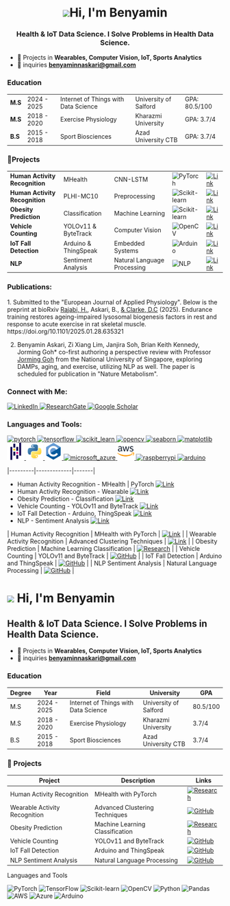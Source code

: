 <link rel="stylesheet" href="https://cdnjs.cloudflare.com/ajax/libs/font-awesome/6.0.0-beta3/css/all.min.css">

<h1 align="center"><img src="https://media.giphy.com/media/hvRJCLFzcasrR4ia7z/giphy.gif" width="35">Hi, I'm Benyamin</h1>
<h3 align="center">Health & IoT Data Science. I Solve Problems in Health Data Science.</h3>

- 💬 Projects in **Wearables, Computer Vision, IoT, Sports Analytics**
- 📧 inquiries **benyaminnaskari@gmail.com**

<h3 align="left">Education</h3>
<table>
  <tr>
    <td><strong>M.S</strong></td>
    <td>2024 - 2025</td>
    <td>Internet of Things with Data Science</td>
    <td>University of Salford</td>
    <td>GPA: 80.5/100</td>
  </tr>
  <tr>
    <td><strong>M.S</strong></td>
    <td>2018 - 2020</td>
    <td>Exercise Physiology</td>
    <td>Kharazmi University</td>
    <td>GPA: 3.7/4</td>
  </tr>
  <tr>
    <td><strong>B.S</strong></td>
    <td>2015 - 2018</td>
    <td>Sport Biosciences</td>
    <td>Azad University CTB</td>
    <td>GPA: 3.7/4</td>
  </tr>
</table>

<h3 align="left">🚀Projects</h3>
<table>
  <tr>
    <td><strong>Human Activity Recognition</strong></td>
    <td>MHealth</td>
    <td>CNN-LSTM</td>
    <td><img src="https://img.shields.io/badge/PyTorch-EE4C2C?style=for-the-badge&logo=pytorch&logoColor=white" height="25" alt="PyTorch"/></td>
    <td><a href="https://github.com/Benyamin-Askari/Clustering">
      <img src="https://img.shields.io/badge/Link-GitHub-green" alt="Link">
    </a></td>
  </tr>
  <tr>
    <td><strong>Human Activity Recognition</strong></td>
    <td>PLHI-MC10</td>
    <td>Preprocessing</td>
    <td><img src="https://img.shields.io/badge/Scikit--learn-F7931E?style=for-the-badge&logo=scikit-learn&logoColor=white" height="25" alt="Scikit-learn"/></td>
    <td><a href="https://github.com/Benyamin-Askari/Clustering">
      <img src="https://img.shields.io/badge/Link-GitHub-green" alt="Link">
    </a></td>
  </tr>
  <tr>
    <td><strong>Obesity Prediction</strong></td>
    <td>Classification</td>
    <td>Machine Learning</td>
    <td><img src="https://img.shields.io/badge/Scikit--learn-F7931E?style=for-the-badge&logo=scikit-learn&logoColor=white" height="25" alt="Scikit-learn"/></td>
    <td><a href="https://www.mdpi.com/1424-8220/22/11/4240">
      <img src="https://img.shields.io/badge/Link-Research-blue" alt="Link">
    </a></td>
  </tr>
  <tr>
    <td><strong>Vehicle Counting</strong></td>
    <td>YOLOv11 & ByteTrack</td>
    <td>Computer Vision</td>
    <td><img src="https://img.shields.io/badge/OpenCV-5C3EE8?style=for-the-badge&logo=opencv&logoColor=white" height="25" alt="OpenCV"/></td>
    <td><a href="https://github.com/Benyamin-Askari/Computer-Vision">
      <img src="https://img.shields.io/badge/Link-GitHub-green" alt="Link">
    </a></td>
  </tr>
  <tr>
    <td><strong>IoT Fall Detection</strong></td>
    <td>Arduino & ThingSpeak</td>
    <td>Embedded Systems</td>
    <td><img src="https://img.shields.io/badge/Arduino-00979D?style=for-the-badge&logo=arduino&logoColor=white" height="25" alt="Arduino"/></td>
    <td><a href="https://github.com/Benyamin-Askari/IoT-Fall-Detection">
      <img src="https://img.shields.io/badge/Link-GitHub-green" alt="Link">
    </a></td>
  </tr>
  <tr>
    <td><strong>NLP</strong></td>
    <td>Sentiment Analysis</td>
    <td>Natural Language Processing</td>
    <td><img src="https://img.shields.io/badge/NLP-4A90E2?style=for-the-badge&logo=tensorflow&logoColor=white" height="25" alt="NLP"/></td>
    <td><a href="https://github.com/Benyamin-Askari/Sentiment-Analysis">
      <img src="https://img.shields.io/badge/Link-GitHub-green" alt="Link">
    </a></td>
  </tr>
</table>


<h3 align="left">Publications:</h3>
1. Submitted to the "European Journal of Applied Physiology". Below is the preprint at bioRxiv <a href="https://scholar.google.com/citations?hl=en&user=GVRRgKYAAAAJ">Rajabi, H.</a>, Askari, B., <a href="https://www.sfu.ca/bpk/about/people/faculty/david-c-clarke.html">& Clarke, D.C</a> (2025). Endurance training restores ageing-impaired lysosomal biogenesis factors in rest and response to acute exercise in rat skeletal muscle. https://doi.org/10.1101/2025.01.28.635321


2. Benyamin Askari, Zi Xiang Lim, Janjira Soh, Brian Keith Kennedy, Jorming Goh* co-first authoring a perspective review with Professor <a href="https://medicine.nus.edu.sg/phys/about-us/academic-staff/research-track/goh-jor-ming/" target="_blank">Jorming Goh</a> from the National University of Singapore, exploring DAMPs, aging, and exercise, utilizing NLP as well. The paper is scheduled for publication in "Nature Metabolism".


<h3 align="left">Connect with Me:</h3>
<p align="left">
    <a href="https://www.linkedin.com/in/benyamin-askari-443424318" target="_blank">
        <img src="https://cdn.jsdelivr.net/npm/simple-icons@v9/icons/linkedin.svg" height="40" width="40" alt="LinkedIn"/>
    </a>
    <a href="https://www.researchgate.net/profile/Benyamin-Askari" target="_blank">
        <img src="https://cdn.jsdelivr.net/npm/simple-icons@v9/icons/researchgate.svg" height="40" width="40" alt="ResearchGate"/>
    </a>
    <a href="https://scholar.google.com/citations?hl=en&user=NJb01oYAAAAJ&view_op=list_works&sortby=pubdate" target="_blank">
        <img src="https://cdn.jsdelivr.net/npm/simple-icons@v9/icons/googlescholar.svg" height="40" width="40" alt="Google Scholar"/>
    </a>
</p>

<h3 align="left">Languages and Tools:</h3>
<p align="left"> 
  <a href="https://pytorch.org/" target="_blank" rel="noreferrer"> 
    <img src="https://www.vectorlogo.zone/logos/pytorch/pytorch-icon.svg" alt="pytorch" width="40" height="40"/> 
  </a> 
  <a href="https://www.tensorflow.org" target="_blank" rel="noreferrer"> 
    <img src="https://www.vectorlogo.zone/logos/tensorflow/tensorflow-icon.svg" alt="tensorflow" width="40" height="40"/> 
  </a> 
  <a href="https://scikit-learn.org/" target="_blank" rel="noreferrer"> 
    <img src="https://upload.wikimedia.org/wikipedia/commons/0/05/Scikit_learn_logo_small.svg" alt="scikit_learn" width="40" height="40"/> 
  </a> 
  <a href="https://opencv.org/" target="_blank" rel="noreferrer"> 
    <img src="https://www.vectorlogo.zone/logos/opencv/opencv-icon.svg" alt="opencv" width="40" height="40"/> 
  </a> 
  <a href="https://seaborn.pydata.org/" target="_blank" rel="noreferrer"> 
    <img src="https://seaborn.pydata.org/_images/logo-mark-lightbg.svg" alt="seaborn" width="40" height="40"/> 
  </a> 
  <a href="https://matplotlib.org/" target="_blank" rel="noreferrer"> 
    <img src="https://upload.wikimedia.org/wikipedia/commons/8/84/Matplotlib_icon.svg" alt="matplotlib" width="40" height="40"/> 
  </a> 
  <a href="https://pandas.pydata.org/" target="_blank" rel="noreferrer"> 
    <img src="https://raw.githubusercontent.com/devicons/devicon/2ae2a900d2f041da66e950e4d48052658d850630/icons/pandas/pandas-original.svg" alt="pandas" width="40" height="40"/> 
  </a> 
  <a href="https://www.python.org" target="_blank" rel="noreferrer"> 
    <img src="https://raw.githubusercontent.com/devicons/devicon/master/icons/python/python-original.svg" alt="python" width="40" height="40"/> 
  </a> 
  <a href="https://www.cprogramming.com/" target="_blank" rel="noreferrer"> 
    <img src="https://raw.githubusercontent.com/devicons/devicon/master/icons/c/c-original.svg" alt="c" width="40" height="40"/> 
  </a> 
  <a href="https://azure.microsoft.com/" target="_blank" rel="noreferrer"> 
    <img src="https://www.vectorlogo.zone/logos/microsoft_azure/microsoft_azure-icon.svg" alt="microsoft_azure" width="40" height="40"/> 
  </a> 
  <a href="https://aws.amazon.com" target="_blank" rel="noreferrer"> 
    <img src="https://raw.githubusercontent.com/devicons/devicon/master/icons/amazonwebservices/amazonwebservices-original-wordmark.svg" alt="aws" width="40" height="40"/> 
  </a> 
  <a href="https://www.raspberrypi.org/" target="_blank" rel="noreferrer"> 
    <img src="https://upload.wikimedia.org/wikipedia/en/c/cb/Raspberry_Pi_Logo.svg" alt="raspberrypi" width="40" height="40"/> 
  </a> 
  <a href="https://www.arduino.cc/" target="_blank" rel="noreferrer"> 
    <img src="https://cdn.worldvectorlogo.com/logos/arduino-1.svg" alt="arduino" width="40" height="40"/> 
  </a> 
</p>













|---------|-------------|-------|
- Human Activity Recognition - MHealth | PyTorch [![Link](https://img.shields.io/badge/Link-Research-blue)](https://www.mdpi.com/1424-8220/22/8/3048)
- Human Activity Recognition - Wearable [![Link](https://img.shields.io/badge/Link-GitHub-green)](https://github.com/Benyamin-Askari/Clustering)
- Obesity Prediction - Classification [![Link](https://img.shields.io/badge/Link-Research-blue)](https://www.mdpi.com/1424-8220/22/11/4240)
- Vehicle Counting - YOLOv11 and ByteTrack [![Link](https://img.shields.io/badge/Link-GitHub-green)](https://github.com/Benyamin-Askari/Computer-Vision)
- IoT Fall Detection - Arduino, ThingSpeak [![Link](https://img.shields.io/badge/Link-GitHub-green)](https://github.com/Benyamin-Askari/IoT-Fall-Detection)
- NLP - Sentiment Analysis [![Link](https://img.shields.io/badge/Link-GitHub-green)](https://github.com/Benyamin-Askari/Sentiment-Analysis)






| Human Activity Recognition | MHealth with PyTorch | [![Link](https://img.shields.io/badge/Link-Research-blue)](https://www.mdpi.com/1424-8220/22/8/3048) |
| Wearable Activity Recognition | Advanced Clustering Techniques | [![Link](https://img.shields.io/badge/Link-GitHub-green)](https://github.com/Benyamin-Askari/Clustering) |
| Obesity Prediction | Machine Learning Classification | [![Research](https://img.shields.io/badge/-Research-blue?style=flat-square&logo=researchgate)](https://www.mdpi.com/1424-8220/22/11/4240) |
| Vehicle Counting | YOLOv11 and ByteTrack | [![GitHub](https://img.shields.io/badge/-GitHub-green?style=flat-square&logo=github)](https://github.com/Benyamin-Askari/Computer-Vision) |
| IoT Fall Detection | Arduino and ThingSpeak | [![GitHub](https://img.shields.io/badge/-GitHub-green?style=flat-square&logo=github)](https://github.com/Benyamin-Askari/IoT-Fall-Detection) |
| NLP Sentiment Analysis | Natural Language Processing | [![GitHub](https://img.shields.io/badge/-GitHub-green?style=flat-square&logo=github)](https://github.com/Benyamin-Askari/Sentiment-Analysis) |











# <img src="https://media.giphy.com/media/hvRJCLFzcasrR4ia7z/giphy.gif" width="35"> Hi, I'm Benyamin
## Health & IoT Data Science. I Solve Problems in Health Data Science.

- 💬 Projects in **Wearables, Computer Vision, IoT, Sports Analytics**
- 📧 inquiries **benyaminnaskari@gmail.com**

### Education
| Degree | Year | Field | University | GPA |
|--------|------|-------|------------|-----|
| M.S | 2024 - 2025 | Internet of Things with Data Science | University of Salford | 80.5/100 |
| M.S | 2018 - 2020 | Exercise Physiology | Kharazmi University | 3.7/4 |
| B.S | 2015 - 2018 | Sport Biosciences | Azad University CTB | 3.7/4 |

### 🚀 Projects
| Project | Description | Links |
|---------|-------------|-------|
| Human Activity Recognition | MHealth with PyTorch | [![Research](https://img.shields.io/badge/-Research-blue?style=flat-square&logo=researchgate)](https://www.mdpi.com/1424-8220/22/8/3048) |
| Wearable Activity Recognition | Advanced Clustering Techniques | [![GitHub](https://img.shields.io/badge/-GitHub-green?style=flat-square&logo=github)](https://github.com/Benyamin-Askari/Clustering) |
| Obesity Prediction | Machine Learning Classification | [![Research](https://img.shields.io/badge/-Research-blue?style=flat-square&logo=researchgate)](https://www.mdpi.com/1424-8220/22/11/4240) |
| Vehicle Counting | YOLOv11 and ByteTrack | [![GitHub](https://img.shields.io/badge/-GitHub-green?style=flat-square&logo=github)](https://github.com/Benyamin-Askari/Computer-Vision) |
| IoT Fall Detection | Arduino and ThingSpeak | [![GitHub](https://img.shields.io/badge/-GitHub-green?style=flat-square&logo=github)](https://github.com/Benyamin-Askari/IoT-Fall-Detection) |
| NLP Sentiment Analysis | Natural Language Processing | [![GitHub](https://img.shields.io/badge/-GitHub-green?style=flat-square&logo=github)](https://github.com/Benyamin-Askari/Sentiment-Analysis) |


</p>



Languages and Tools
<p align="left">
    <img src="https://img.shields.io/badge/PyTorch-EE4C2C?style=for-the-badge&logo=pytorch&logoColor=white" height="25" alt="PyTorch"/>
    <img src="https://img.shields.io/badge/TensorFlow-FF6F00?style=for-the-badge&logo=tensorflow&logoColor=white" height="25" alt="TensorFlow"/>
    <img src="https://img.shields.io/badge/Scikit--learn-F7931E?style=for-the-badge&logo=scikit-learn&logoColor=white" height="25" alt="Scikit-learn"/>
    <img src="https://img.shields.io/badge/OpenCV-5C3EE8?style=for-the-badge&logo=opencv&logoColor=white" height="25" alt="OpenCV"/>
    <img src="https://img.shields.io/badge/Python-3776AB?style=for-the-badge&logo=python&logoColor=white" height="25" alt="Python"/>
    <img src="https://img.shields.io/badge/Pandas-150458?style=for-the-badge&logo=pandas&logoColor=white" height="25" alt="Pandas"/>
    <img src="https://img.shields.io/badge/AWS-232F3E?style=for-the-badge&logo=amazon-aws&logoColor=white" height="25" alt="AWS"/>
    <img src="https://img.shields.io/badge/Azure-0089D6?style=for-the-badge&logo=microsoft-azure&logoColor=white" height="25" alt="Azure"/>
    <img src="https://img.shields.io/badge/Arduino-00979D?style=for-the-badge&logo=arduino&logoColor=white" height="25" alt="Arduino"/>
</p>
